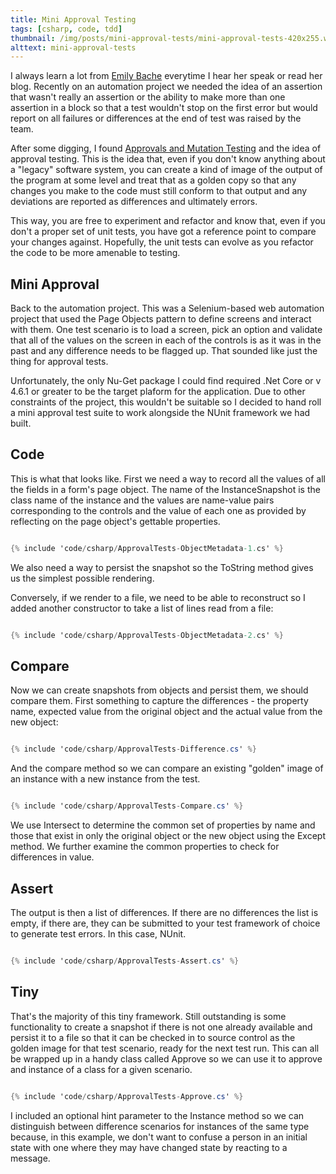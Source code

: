 ```yaml
---
title: Mini Approval Testing
tags: [csharp, code, tdd]
thumbnail: /img/posts/mini-approval-tests/mini-approval-tests-420x255.webp
alttext: mini-approval-tests
---
```


I always learn a lot from <a href="https://twitter.com/emilybache">Emily Bache</a> everytime I hear her speak or read her blog.
Recently on an automation project we needed the idea of an assertion that wasn't really an assertion or the ability to make
more than one assertion in a block so that a test wouldn't stop on the first error but would report on all failures or differences
at the end of test was raised by the team.

After some digging, I found <a href="http://coding-is-like-cooking.info/2019/08/approvals-and-mutation-testing/">Approvals and Mutation Testing</a>
and the idea of approval testing. This is the idea that, even if you don't know anything about a "legacy" software system, you can create a
kind of image of the output of the program at some level and treat that as a golden copy so that any changes you make to the code must still conform
to that output and any deviations are reported as differences and ultimately errors.

This way, you are free to experiment and refactor and know that, even if you don't a proper set of unit tests, you have got a reference point
to compare your changes against. Hopefully, the unit tests can evolve as you refactor the code to be more amenable to testing.

## Mini Approval

Back to the automation project. This was a Selenium-based web automation project that used the Page Objects pattern to define screens and
interact with them. One test scenario is to load a screen, pick an option and validate that all of the values on the screen in each of the
controls is as it was in the past and any difference needs to be flagged up. That sounded like just the thing for approval tests.

Unfortunately, the only Nu-Get package I could find required .Net Core or v 4.6.1 or greater to be the target plaform for the application. Due to
other constraints of the project, this wouldn't be suitable so I decided to hand roll a mini approval test suite to work alongside the
NUnit framework we had built.

## Code

This is what that looks like. First we need a way to record all the values of all the fields in a form's page object. The name of the InstanceSnapshot is
the class name of the instance and the values are name-value pairs corresponding to the controls and the value of each one as provided by
reflecting on the page object's gettable properties.

```csharp

{% include 'code/csharp/ApprovalTests-ObjectMetadata-1.cs' %}

```
We also need a way to persist the snapshot so the ToString method gives us the simplest possible rendering.

Conversely, if we render to a file, we need to be able to reconstruct so I added another constructor to take a list of lines read from a file:

```csharp

{% include 'code/csharp/ApprovalTests-ObjectMetadata-2.cs' %}

```

## Compare

Now we can create snapshots from objects and persist them, we should compare them. First something to capture the differences - the property name,
expected value from the original object and the actual value from the new object:

```csharp

{% include 'code/csharp/ApprovalTests-Difference.cs' %}

```

And the compare method so we can compare an existing "golden" image of an instance with a new instance from the test.

```csharp

{% include 'code/csharp/ApprovalTests-Compare.cs' %}

```

We use Intersect to determine the common set of properties by name and those that exist in only the original object or the new object using the
Except method. We further examine the common properties to check for differences in value.

## Assert

The output is then a list of differences. If there are no differences the list is empty, if there are, they can be submitted to your test
framework of choice to generate test errors. In this case, NUnit.

```csharp

{% include 'code/csharp/ApprovalTests-Assert.cs' %}

```

## Tiny

That's the majority of this tiny framework. Still outstanding is some functionality to create a snapshot if there is not one already available and
persist it to a file so that it can be checked in to source control as the golden image for that test scenario, ready for the next test run. This can
all be wrapped up in a handy class called Approve so we can use it to approve and instance of a class for a given scenario.

```csharp

{% include 'code/csharp/ApprovalTests-Approve.cs' %}

```
I included an optional hint parameter to the Instance method so we can distinguish between difference scenarios for instances of the same type
because, in this example, we don't want to confuse a person in an initial state with one where they may have changed state by reacting to a message.
